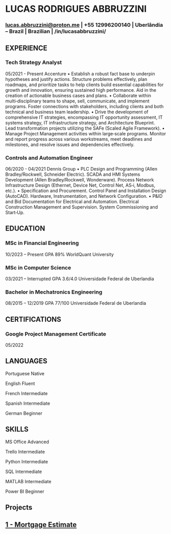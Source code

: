 # LUCAS RODRIGUES ABBRUZZINI

### lucas.abbruzzini@proton.me | +55 12996200140 | Uberlândia – Brazil | Brazilian | /in/lucasabbruzzini/

## EXPERIENCE

### Tech Strategy Analyst 	
05/2021 - Present
Accenture 
•	Establish a robust fact base to underpin hypotheses and justify actions. Structure problems effectively, plan roadmaps, and prioritize tasks to help clients build essential capabilities for growth and innovation, ensuring sustained high performance. Aid in the creation of actionable business cases and plans. 
•	Collaborate within multi‑disciplinary teams to shape, sell, communicate, and implement programs. Foster connections with stakeholders, including clients and both technical and business team leadership. 
•	Drive the development of comprehensive IT strategies, encompassing IT opportunity assessment, IT systems strategy, IT infrastructure strategy, and Architecture Blueprint. Lead transformation projects utilizing the SAFe (Scaled Agile Framework). 
•	Manage Project Management activities within large‑scale programs. Monitor and report progress across various workstreams, meet deadlines and milestones, and resolve issues and dependencies effectively. 

### Controls and Automation Engineer 	
06/2020 - 04/2021
Dennis Group 
•	PLC Design and Programming (Allen Bradley/Rockwell, Schneider Electric). SCADA and HMI Systems Development (Allen Bradley/Rockwell, Wonderware). Process Network Infrastructure Design (Ethernet, Device Net, Control Net, AS‑i, Modbus, etc.). 
•	Specification and Procurement. Control Panel and Installation Design (AutoCAD). Hardware, Instrumentation, and Network Configuration. 
•	P&ID and Bid Documentation for Electrical and Automation. Electrical Construction Management and Supervision. System Commissioning and Start‑Up.

## EDUCATION
### MSc in Financial Engineering
10/2023 – Present 
GPA 89%
WorldQuant University 

### MSc in Computer Science
03/2021 – Interrupted
GPA 3.6/4.0
Universidade Federal de Uberlandia

### Bachelor in Mechatronics Engineering
08/2015 – 12/2019
GPA 77/100
Universidade Federal de Uberlandia

## CERTIFICATIONS
### Google Project Management Certificate
05/2022

## LANGUAGES

Portuguese    Native

English		    Fluent

French		    Intermediate

Spanish		    Intermediate

German	Beginner

## SKILLS

MS Office	  Advanced

Trello		  Intermediate

Python		  Intermediate

SQL		      Intermediate

MATLAB	    Intermediate

Power BI	  Beginner

## Projects

## [1 - Mortgage Estimate](https://github.com/lucasabbruzzini/lucasabbruzzini.github.io/blob/main/Motgage.ipynb)

